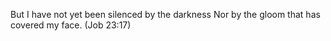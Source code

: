 But I have not yet been silenced by the darkness
Nor by the gloom that has covered my face. (Job 23:17)
